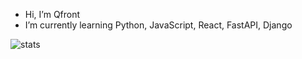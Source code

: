 - Hi, I’m Qfront
- I’m currently learning Python, JavaScript, React, FastAPI, Django

![stats](https://github-readme-stats.vercel.app/api?username=Qfront&count_private=true&show_icons=true&theme=tokyonight)
